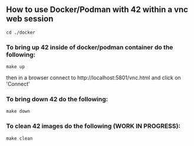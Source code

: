 ## How to use Docker/Podman with 42 within a vnc web session

`cd ./docker`

### To bring up 42 inside of docker/podman container do the following:

`make up`

then in a browser connect to http://localhost:5801/vnc.html and click on 'Connect'

### To bring down 42 do the following:

`make down`

### To clean 42 images do the following (WORK IN PROGRESS):

`make clean`
